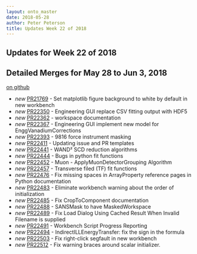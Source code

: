 ```yaml
---
layout: onto_master
date: 2018-05-28
author: Peter Peterson
title: Updates Week 22 of 2018
---
```

Updates for Week 22 of 2018
---------------------------

Detailed Merges for May 28 to Jun 3, 2018
-----------------------------------------
[on github](https://github.com/mantidproject/mantid/pulls?q=is%3Apr+merged%3A2018-05-29..2018-06-03)

* *new* [PR21769](https://github.com/mantidproject/mantid/pull/21769) - Set matplotlib figure background to white by default in new workbench
* *new* [PR22350](https://github.com/mantidproject/mantid/pull/22350) - Engineering GUI replace CSV fitting output with HDF5
* *new* [PR22362](https://github.com/mantidproject/mantid/pull/22362) - workspace documentation
* *new* [PR22367](https://github.com/mantidproject/mantid/pull/22367) - Engineering GUI implement new model for EnggVanadiumCorrections
* *new* [PR22393](https://github.com/mantidproject/mantid/pull/22393) - 9816 force instrument masking
* *new* [PR22411](https://github.com/mantidproject/mantid/pull/22411) - Updating issue and PR templates
* *new* [PR22441](https://github.com/mantidproject/mantid/pull/22441) - WAND² SCD reduction algorithms
* *new* [PR22444](https://github.com/mantidproject/mantid/pull/22444) - Bugs in python fit functions
* *new* [PR22452](https://github.com/mantidproject/mantid/pull/22452) - Muon - ApplyMuonDetectorGrouping Algorithm
* *new* [PR22457](https://github.com/mantidproject/mantid/pull/22457) - Transverse filed (TF) fit functions
* *new* [PR22476](https://github.com/mantidproject/mantid/pull/22476) - Fix missing spaces in ArrayProperty reference pages in Python documentation
* *new* [PR22483](https://github.com/mantidproject/mantid/pull/22483) - Eliminate workbench warning about the order of initialization
* *new* [PR22485](https://github.com/mantidproject/mantid/pull/22485) - Fix CropToComponent documentation
* *new* [PR22488](https://github.com/mantidproject/mantid/pull/22488) - SANSMask to have MaskedWorkspace
* *new* [PR22489](https://github.com/mantidproject/mantid/pull/22489) - Fix Load Dialog Using Cached Result When Invalid Filename is supplied
* *new* [PR22491](https://github.com/mantidproject/mantid/pull/22491) - Workbench Script Progress Reporting
* *new* [PR22494](https://github.com/mantidproject/mantid/pull/22494) - IndirectILLEnergyTransfer: fix the sign in the formula
* *new* [PR22503](https://github.com/mantidproject/mantid/pull/22503) - Fix right-click segfault in new workbench
* *new* [PR22512](https://github.com/mantidproject/mantid/pull/22512) - Fix warning braces around scalar initializer.
